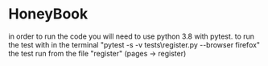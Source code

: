 # HoneyBook
in order to run the code you will need to use python 3.8 with pytest.
to run the test with in the terminal "pytest -s -v tests\register.py --browser firefox"
the test run from the file "register" (pages -> register)
